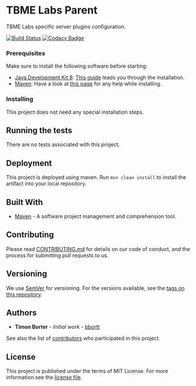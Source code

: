 # TBME Labs Parent

TBME Labs specific server plugins configuration.

[![Build Status](https://travis-ci.org/tbmelabs/tbmelabs-server-parent.svg?branch=master)](https://travis-ci.org/tbmelabs/tbmelabs-server-parent)
[![Codacy Badge](https://api.codacy.com/project/badge/Grade/d9eae98d8d1d4915b8f56ab8e7ce8d7b)](https://www.codacy.com/app/bbortt_2/tbmelabs-server-parent?utm_source=github.com&amp;utm_medium=referral&amp;utm_content=tbmelabs/tbmelabs-server-parent&amp;utm_campaign=Badge_Grade)

### Prerequisites

Make sure to install the following software before starting:

* [Java Development Kit 8](http://www.oracle.com/technetwork/java/javase/downloads/jdk8-downloads-2133151.html): [This guide](https://docs.oracle.com/javase/8/docs/technotes/guides/install/install_overview.html) leads you through the installation.
* [Maven](https://maven.apache.org/download.cgi): Have a look at [this page](https://maven.apache.org/install.html) for any help while installing.

### Installing

This project does not need any special installation steps.

## Running the tests

There are no tests associated with this project.

## Deployment

This project is deployed using maven. Run `mvn clean install` to install the artifact into your local repository.

## Built With

* [Maven](https://maven.apache.org/) - A software project management and comprehension tool.

## Contributing

Please read [CONTRIBUTING.md](https://github.com/tbmelabs/tbme-tv/blob/master/CONTRIBUTING.md) for details on our code of conduct, and the process for submitting pull requests to us.

## Versioning

We use [SemVer](http://semver.org/) for versioning. For the versions available, see the [tags on this repository](https://github.com/tbmelabs/tbme-tv/tags). 

## Authors

* **Timon Borter** - *Initial work* - [bbortt](https://github.com/bbortt)

See also the list of [contributors](https://github.com/tbmelabs/tbme-tv/contributors) who participated in this project.

## License

This project is published under the terms of MIT License. For more information see the [license file](https://github.com/tbmelabs/tbmelabs-server-parent/blob/development/LICENSE).
